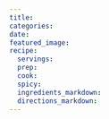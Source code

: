```yaml
---
title:
categories:
date:
featured_image:
recipe:
  servings:
  prep:
  cook:
  spicy:
  ingredients_markdown:
  directions_markdown:
---
```

